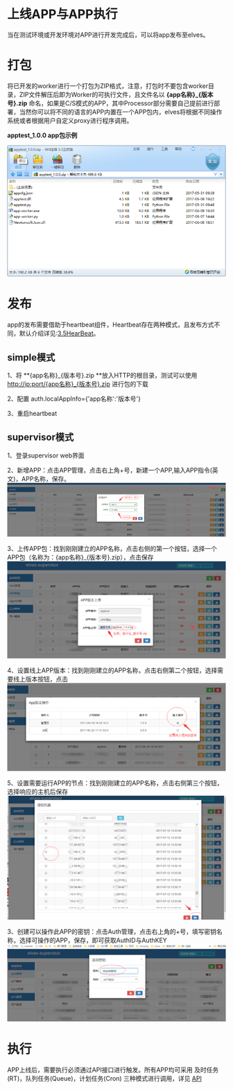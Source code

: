 # 上线APP与APP执行

当在测试环境或开发环境对APP进行开发完成后，可以将app发布至elves。

# 打包

将已开发的worker进行一个打包为ZIP格式，注意，打包时不要包含worker目录，ZIP文件解压后即为Worker的可执行文件，且文件名以 **{app名称}\_{版本号}.zip** 命名，如果是C/S模式的APP，其中Processor部分需要自己提前进行部署，当然你可以将不同的语言的APP内置在一个APP包内，elves将根据不同操作系统或者根据用户自定义proxy进行程序调用。

**apptest\_1.0.0 app包示例**

![](/assets/elves-app-apptest.png)

# 发布

app的发布需要借助于heartbeat组件，Heartbeat存在两种模式，且发布方式不同，默认介绍详见:[3.5HearBeat](/module/heartbeat.md)。

## **simple模式**

1、将 **{app名称}\_{版本号}.zip **放入HTTP的根目录，测试可以使用[http://ip:port/{app名称}\_{版本号}.zip](http://ip:port/{app名称}_{版本号}.zip) 进行包的下载

2、配置 auth.localAppInfo={'app名称':'版本号'}

3、重启heartbeat

## **supervisor模式**

1、登录supervisor web界面

2、新增APP：点击APP管理，点击右上角+号，新建一个APP,输入APP指令(英文)，APP名称，保存。
![](/assets/new-app1.png)

3、上传APP包：找到刚刚建立的APP名称，点击右侧的第一个按钮，选择一个APP包（名称为：{app名称}\_{版本号}.zip），点击保存
![](/assets/new-app2.png)

4、设置线上APP版本：找到刚刚建立的APP名称，点击右侧第二个按钮，选择需要线上版本按钮，点击
![](/assets/new-app3.png)

5、设置需要运行APP的节点：找到刚刚建立的APP名称，点击右侧第三个按钮，选择响应的主机后保存
![](/assets/new-app4.png)

3、创建可以操作此APP的密钥：点击Auth管理，点击右上角的+号，填写密钥名称，选择可操作的APP，保存，即可获取AuthID与AuthKEY
![](/assets/new-app5.png)

# 执行

APP上线后，需要执行必须通过API接口进行触发。所有APP均可采用 及时任务\(RT\)，队列任务\(Queue\)，计划任务\(Cron\) 三种模式进行调用，详见 [API](/api.md)

